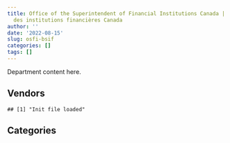 ```yaml
---
title: Office of the Superintendent of Financial Institutions Canada | Bureau du surintendant
  des institutions financières Canada
author: ''
date: '2022-08-15'
slug: osfi-bsif
categories: []
tags: []
---
```


<script src="/rmarkdown-libs/htmlwidgets/htmlwidgets.js"></script>
<link href="/rmarkdown-libs/datatables-css/datatables-crosstalk.css" rel="stylesheet" />
<script src="/rmarkdown-libs/datatables-binding/datatables.js"></script>
<script src="/rmarkdown-libs/jquery/jquery-3.6.0.min.js"></script>
<link href="/rmarkdown-libs/dt-core-bootstrap/css/dataTables.bootstrap.min.css" rel="stylesheet" />
<link href="/rmarkdown-libs/dt-core-bootstrap/css/dataTables.bootstrap.extra.css" rel="stylesheet" />
<script src="/rmarkdown-libs/dt-core-bootstrap/js/jquery.dataTables.min.js"></script>
<script src="/rmarkdown-libs/dt-core-bootstrap/js/dataTables.bootstrap.min.js"></script>
<link href="/rmarkdown-libs/crosstalk/css/crosstalk.min.css" rel="stylesheet" />
<script src="/rmarkdown-libs/crosstalk/js/crosstalk.min.js"></script>
<script src="/rmarkdown-libs/htmlwidgets/htmlwidgets.js"></script>
<link href="/rmarkdown-libs/datatables-css/datatables-crosstalk.css" rel="stylesheet" />
<script src="/rmarkdown-libs/datatables-binding/datatables.js"></script>
<script src="/rmarkdown-libs/jquery/jquery-3.6.0.min.js"></script>
<link href="/rmarkdown-libs/dt-core-bootstrap/css/dataTables.bootstrap.min.css" rel="stylesheet" />
<link href="/rmarkdown-libs/dt-core-bootstrap/css/dataTables.bootstrap.extra.css" rel="stylesheet" />
<script src="/rmarkdown-libs/dt-core-bootstrap/js/jquery.dataTables.min.js"></script>
<script src="/rmarkdown-libs/dt-core-bootstrap/js/dataTables.bootstrap.min.js"></script>
<link href="/rmarkdown-libs/crosstalk/css/crosstalk.min.css" rel="stylesheet" />
<script src="/rmarkdown-libs/crosstalk/js/crosstalk.min.js"></script>

Department content here.

## Vendors

    ## [1] "Init file loaded"

<div id="htmlwidget-1" style="width:100%;height:auto;" class="datatables html-widget"></div>
<script type="application/json" data-for="htmlwidget-1">{"x":{"style":"bootstrap","filter":"none","vertical":false,"data":[["<a href=\"/vendors/1019837_ontario/\">1019837 ONTARIO<\/a>","<a href=\"/vendors/a_hundred_answers/\">A HUNDRED ANSWERS<\/a>","<a href=\"/vendors/accenture/\">ACCENTURE<\/a>","<a href=\"/vendors/adga_group/\">ADGA GROUP<\/a>","<a href=\"/vendors/advanced_business_interiors/\">ADVANCED BUSINESS INTERIORS<\/a>","<a href=\"/vendors/advanced_chippewa_technologies/\">ADVANCED CHIPPEWA TECHNOLOGIES<\/a>","<a href=\"/vendors/altis_human_resources/\">ALTIS HUMAN RESOURCES<\/a>","<a href=\"/vendors/amex_bank_of_canada/\">AMEX BANK OF CANADA<\/a>","<a href=\"/vendors/artemp_personnel_services/\">ARTEMP PERSONNEL SERVICES<\/a>","<a href=\"/vendors/bdo_canada/\">BDO CANADA<\/a>","<a href=\"/vendors/bell_canada/\">BELL CANADA<\/a>","<a href=\"/vendors/blackberry/\">BLACKBERRY<\/a>","<a href=\"/vendors/bp_m_government_im_it_consulting/\">BP M GOVERNMENT IM IT CONSULTING<\/a>","<a href=\"/vendors/calian/\">CALIAN<\/a>","<a href=\"/vendors/canadian_corps_of_commissionaires/\">CANADIAN CORPS OF COMMISSIONAIRES<\/a>","<a href=\"/vendors/carahsoft_technology/\">CARAHSOFT TECHNOLOGY<\/a>","<a href=\"/vendors/cdw_canada/\">CDW CANADA<\/a>","<a href=\"/vendors/cgi/\">CGI<\/a>","<a href=\"/vendors/cision_canada/\">CISION CANADA<\/a>","<a href=\"/vendors/cofomo/\">COFOMO<\/a>","<a href=\"/vendors/commvault_systems/\">COMMVAULT SYSTEMS<\/a>","<a href=\"/vendors/compucom_canada/\">COMPUCOM CANADA<\/a>","<a href=\"/vendors/conexsys/\">CONEXSYS<\/a>","<a href=\"/vendors/csdc_systems/\">CSDC SYSTEMS<\/a>","<a href=\"/vendors/d_doyle_installations/\">D DOYLE INSTALLATIONS<\/a>","<a href=\"/vendors/dell_computer/\">DELL COMPUTER<\/a>","<a href=\"/vendors/deloitte_and_touche/\">DELOITTE AND TOUCHE<\/a>","<a href=\"/vendors/ecole_de_langues_abce/\">ECOLE DE LANGUES ABCE<\/a>","<a href=\"/vendors/environics_research_group/\">ENVIRONICS RESEARCH GROUP<\/a>","<a href=\"/vendors/ernst_young/\">ERNST YOUNG<\/a>","<a href=\"/vendors/excel_human_resources/\">EXCEL HUMAN RESOURCES<\/a>","<a href=\"/vendors/factiva/\">FACTIVA<\/a>","<a href=\"/vendors/fast_track_staffing/\">FAST TRACK STAFFING<\/a>","<a href=\"/vendors/gartner/\">GARTNER<\/a>","<a href=\"/vendors/gc_strategies/\">GC STRATEGIES<\/a>","<a href=\"/vendors/haworth/\">HAWORTH<\/a>","<a href=\"/vendors/hewlett_packard/\">HEWLETT PACKARD<\/a>","<a href=\"/vendors/hypertec/\">HYPERTEC<\/a>","<a href=\"/vendors/i4c_information_technology/\">I4C INFORMATION TECHNOLOGY<\/a>","<a href=\"/vendors/ibiska_telecom/\">IBISKA TELECOM<\/a>","<a href=\"/vendors/ibm_canada/\">IBM CANADA<\/a>","<a href=\"/vendors/info_tech_research_group/\">INFO TECH RESEARCH GROUP<\/a>","<a href=\"/vendors/integra_networks/\">INTEGRA NETWORKS<\/a>","<a href=\"/vendors/interactive_audio_visual/\">INTERACTIVE AUDIO VISUAL<\/a>","<a href=\"/vendors/ipss/\">IPSS<\/a>","<a href=\"/vendors/iron_mountain/\">IRON MOUNTAIN<\/a>","<a href=\"/vendors/itex/\">ITEX<\/a>","<a href=\"/vendors/kpmg/\">KPMG<\/a>","<a href=\"/vendors/lannick_contract_solutions/\">LANNICK CONTRACT SOLUTIONS<\/a>","<a href=\"/vendors/lansdowne_technologies/\">LANSDOWNE TECHNOLOGIES<\/a>","<a href=\"/vendors/leo_pisces_services_group/\">LEO PISCES SERVICES GROUP<\/a>","<a href=\"/vendors/lionbridge/\">LIONBRIDGE<\/a>","<a href=\"/vendors/lumina_it/\">LUMINA IT<\/a>","<a href=\"/vendors/mdos_consulting/\">MDOS CONSULTING<\/a>","<a href=\"/vendors/media_q/\">MEDIA Q<\/a>","<a href=\"/vendors/michael_wager_consulting/\">MICHAEL WAGER CONSULTING<\/a>","<a href=\"/vendors/microsoft_canada/\">MICROSOFT CANADA<\/a>","<a href=\"/vendors/morneau_shepell/\">MORNEAU SHEPELL<\/a>","<a href=\"/vendors/nisha_techonologies/\">NISHA TECHONOLOGIES<\/a>","<a href=\"/vendors/optiv_canada_federal/\">OPTIV CANADA FEDERAL<\/a>","<a href=\"/vendors/panasonic/\">PANASONIC<\/a>","<a href=\"/vendors/pleiad_canada/\">PLEIAD CANADA<\/a>","<a href=\"/vendors/precisionit/\">PRECISIONIT<\/a>","<a href=\"/vendors/pricewaterhouse_coopers/\">PRICEWATERHOUSE COOPERS<\/a>","<a href=\"/vendors/promaxis/\">PROMAXIS<\/a>","<a href=\"/vendors/prosci_canada/\">PROSCI CANADA<\/a>","<a href=\"/vendors/qmr/\">QMR<\/a>","<a href=\"/vendors/randstad/\">RANDSTAD<\/a>","<a href=\"/vendors/raymond_chabot_grant_thornton/\">RAYMOND CHABOT GRANT THORNTON<\/a>","<a href=\"/vendors/s_p_global_market_intelligence/\">S P GLOBAL MARKET INTELLIGENCE<\/a>","<a href=\"/vendors/sas_institute/\">SAS INSTITUTE<\/a>","<a href=\"/vendors/sharp_electronics/\">SHARP ELECTRONICS<\/a>","<a href=\"/vendors/si_systems/\">SI SYSTEMS<\/a>","<a href=\"/vendors/softchoice/\">SOFTCHOICE<\/a>","<a href=\"/vendors/stoneworks_technologies/\">STONEWORKS TECHNOLOGIES<\/a>","<a href=\"/vendors/systematix_solutions/\">SYSTEMATIX SOLUTIONS<\/a>","<a href=\"/vendors/telecom_computer_services/\">TELECOM COMPUTER SERVICES<\/a>","<a href=\"/vendors/telus_canada/\">TELUS CANADA<\/a>","<a href=\"/vendors/teramach_technologies/\">TERAMACH TECHNOLOGIES<\/a>","<a href=\"/vendors/the_aim_group/\">THE AIM GROUP<\/a>","<a href=\"/vendors/the_mathworks/\">THE MATHWORKS<\/a>","<a href=\"/vendors/the_vcan_group/\">THE VCAN GROUP<\/a>","<a href=\"/vendors/thomson_reuters/\">THOMSON REUTERS<\/a>","<a href=\"/vendors/totem_offisource/\">TOTEM OFFISOURCE<\/a>","<a href=\"/vendors/trm_technologies/\">TRM TECHNOLOGIES<\/a>","<a href=\"/vendors/turtle_island_staffing/\">TURTLE ISLAND STAFFING<\/a>","<a href=\"/vendors/ubiqus_canada/\">UBIQUS CANADA<\/a>","<a href=\"/vendors/university_of_ottawa/\">UNIVERSITY OF OTTAWA<\/a>","<a href=\"/vendors/veritaaq_technology_house/\">VERITAAQ TECHNOLOGY HOUSE<\/a>","<a href=\"/vendors/vmware/\">VMWARE<\/a>","<a href=\"/vendors/zycom/\">ZYCOM<\/a>"],[null,null,null,null,"$  282,076.95","$   30,591.97",null,"$   78,250.01",null,"$  518,116.57",null,"$   14,947.01",null,null,"$   53,680.62","$   10,694.93","$   34,994.98","$  786,299.41","$      437.88","$  531,385.31",null,"$   13,982.70","$  129,424.44","$   20,352.54",null,"$  199,634.13","$  227,475.84","$   50,915.59","$   39,054.67","$   11,300.00","$  682,968.87","$   37,466.28",null,"$   91,563.24",null,"$   38,437.27",null,null,"$   10,990.74","$  429,843.47","$  254,517.26","$    7,913.10","$  282,676.56","$   10,618.81",null,"$   22,520.20","$   54,226.81","$   25,000.00",null,"$   24,973.00","$   48,210.09","$    7,505.46","$    3,703.66",null,"$    4,162.70",null,"$  747,105.52",null,"$  517,742.13",null,null,null,"$  156,132.54","$  101,346.77",null,"$  127,172.07",null,"$  418,838.93","$   86,898.59","$  192,315.63","$   56,600.57","$  140,617.81","$   68,383.72","$   45,373.89","$1,590,827.96","$  246,485.98","$  299,868.52","$  329,618.88","$  360,324.52","$    2,739.37","$   14,285.82","$    8,745.30","$   21,145.40","$   15,887.07","$  408,471.96","$   84,445.94","$  262,634.74","$    5,348.34","$2,603,984.01","$  225,873.44",null],[null,"$  121,928.65","$3,345,051.77",null,"$  290,011.26","$   30,896.89","$  205,282.48","$   82,565.95",null,"$  730,893.34","$  212,673.51","$   24,224.83","$   24,860.00","$    9,339.76","$  320,629.02","$    1,503.42",null,"$  377,921.30",null,"$  583,011.76",null,null,"$  158,363.77","$   17,088.93",null,"$  175,606.07","$  157,705.94","$   28,709.41","$   68,290.58","$   25,000.00","$1,251,044.78","$   38,591.76","$   27,387.96","$  196,974.57",null,"$   49,968.06",null,null,"$  365,646.46","$  442,224.16","$  256,690.07","$   29,206.64","$  812,314.07",null,null,"$   42,316.29","$1,115,030.80","$   24,986.79","$   41,646.15","$   15,820.00",null,null,"$   22,912.46",null,"$    4,162.70","$   87,729.70","$  799,492.79",null,"$  110,991.69",null,null,null,"$   26,093.38","$  194,387.10",null,null,null,"$  104,422.86","$  221,123.18","$  217,991.17","$  115,227.23","$  147,587.46","$  395,627.97","$   96,312.43","$  137,009.44","$  246,485.98","$   26,879.07","$  368,148.40","$  516,635.06","$   27,147.37","$   36,151.39","$   86,271.19",null,null,"$  410,155.48","$   59,449.77","$  262,634.74","$    5,951.66","$2,957,034.60","$  130,278.94",null],["$   26,473.79","$  122,262.70","$4,280,730.58","$   16,304.15","$  541,033.25","$   21,038.17","$  410,521.78","$   87,609.98","$   21,273.11","$  700,332.89","$   90,885.43","$   32,093.13",null,"$  282,900.94","$  159,458.68","$   16,246.62",null,null,null,"$1,383,125.74",null,null,"$    7,013.99","$   14,949.89","$   76,632.83","$   17,824.62","$   58,415.26","$    3,251.44","$   65,031.23",null,"$1,435,909.50","$   39,744.36","$   22,275.54","$  344,222.82",null,"$  122,262.99","$   16,927.40","$  116,499.61","$  409,255.67","$  443,002.44","$  211,757.97","$   33,062.11","$  338,063.14",null,"$    3,345.41","$   30,750.18","$  129,095.84","$   75,594.13","$  148,736.25",null,null,null,"$   22,975.23",null,"$    4,174.10","$  158,955.80","$  385,098.18","$   13,325.12","$  899,334.99","$   29,576.70","$   52,006.32","$   76,637.98",null,"$   98,606.54","$    1,273.15",null,null,null,"$  102,503.17","$  218,588.41","$   81,993.75","$  213,608.36","$  396,711.88","$  105,250.61","$  552,718.14","$  247,161.29","$   73,175.39","$  941,864.07","$  417,166.80","$    2,746.87","$   12,754.33","$   86,507.55","$   15,707.60",null,"$  417,729.06","$    2,347.76","$  263,354.28","$    6,914.05","$4,036,923.82","$  204,033.47",null],[null,"$  121,928.65","$5,080,690.92","$   49,181.95","$   25,231.39","$  142,084.68","$  323,525.29","$   89,749.76","$  123,931.89","$  748,206.27","$  856,270.59","$  151,813.40",null,"$  157,256.71","$  313,397.96",null,"$   22,776.87",null,null,"$1,090,920.14","$   70,959.60",null,null,"$    3,714.52","$   50,718.17","$   15,112.17","$   67,620.47","$   55,498.57","$   77,368.15","$   71,376.73","$1,448,453.14","$   43,718.80",null,"$  337,257.88","$    8,925.31",null,null,"$  169,892.11","$  408,137.49","$  429,843.47","$  220,652.56","$   46,652.40","$  327,471.54","$   10,999.34","$   70,506.06","$   19,257.11","$  184,485.95","$   48,618.26",null,null,null,null,null,"$  291,043.34","$    4,162.70","$  158,521.49","$1,471,976.16","$   53,446.92","$  493,943.67","$   16,599.91",null,"$  114,642.88",null,"$   98,337.12","$   42,469.40",null,"$    3,975.42",null,"$  109,090.20","$  274,370.19","$   36,957.42","$  271,261.35","$  395,627.97","$  123,125.10","$  313,083.13","$  183,682.70","$   39,485.61","$  162,927.94","$  255,766.36",null,"$   12,107.73","$   21,508.71",null,null,"$  403,016.79",null,"$  334,558.46","$   16,937.11","$3,117,234.73","$   31,949.55","$   27,213.23"]],"container":"<table class=\"table table-striped table-hover row-border order-column display\">\n  <thead>\n    <tr>\n      <th>Vendor<\/th>\n      <th>2017-2018<\/th>\n      <th>2018-2019<\/th>\n      <th>2019-2020<\/th>\n      <th>2020-2021<\/th>\n    <\/tr>\n  <\/thead>\n<\/table>","options":{"order":[[4,"desc"]],"pageLength":10,"autoWidth":true,"columnDefs":[],"orderClasses":false}},"evals":[],"jsHooks":[]}</script>

## Categories

<div id="htmlwidget-2" style="width:100%;height:auto;" class="datatables html-widget"></div>
<script type="application/json" data-for="htmlwidget-2">{"x":{"style":"bootstrap","filter":"none","vertical":false,"data":[["<a href=\"/categories/1_facilities_and_construction/\">1_facilities_and_construction<\/a>","<a href=\"/categories/10_office_management/\">10_office_management<\/a>","<a href=\"/categories/2_professional_services/\">2_professional_services<\/a>","<a href=\"/categories/3_information_technology/\">3_information_technology<\/a>","<a href=\"/categories/7_travel/\">7_travel<\/a>","<a href=\"/categories/8_security_and_protection/\">8_security_and_protection<\/a>","<a href=\"/categories/9_human_capital/\">9_human_capital<\/a>"],["$    36,306.20","$   991,218.11","$ 3,293,109.43","$12,899,315.56",null,"$    42,380.62","$ 2,678,547.97"],["$   141,915.56","$   921,973.86","$ 4,426,901.44","$17,597,306.05",null,"$   320,629.02","$ 2,559,448.74"],["$   268,641.20","$ 1,817,258.36","$ 5,508,351.27","$20,771,654.48","$    37,375.24","$   269,133.68","$ 3,284,797.62"],["$   211,306.63","$   420,467.62","$ 4,536,952.39","$21,362,489.13","$    89,749.76","$   370,242.21","$ 2,710,136.02"]],"container":"<table class=\"table table-striped table-hover row-border order-column display\">\n  <thead>\n    <tr>\n      <th>Category<\/th>\n      <th>2017-2018<\/th>\n      <th>2018-2019<\/th>\n      <th>2019-2020<\/th>\n      <th>2020-2021<\/th>\n    <\/tr>\n  <\/thead>\n<\/table>","options":{"order":[[4,"desc"]],"pageLength":20,"autoWidth":true,"columnDefs":[],"orderClasses":false,"lengthMenu":[10,20,25,50,100]}},"evals":[],"jsHooks":[]}</script>
